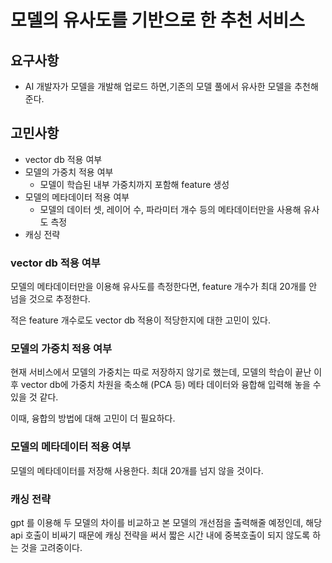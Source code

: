 # 모델의 유사도를 기반으로 한 추천 서비스

## 요구사항

- AI 개발자가 모델을 개발해 업로드 하면,기존의 모델 풀에서 유사한 모델을 추천해준다.

## 고민사항

- vector db 적용 여부
- 모델의 가중치 적용 여부
  - 모델이 학습된 내부 가중치까지 포함해 feature 생성
- 모델의 메타데이터 적용 여부
  - 모델의 데이터 셋, 레이어 수, 파라미터 개수 등의 메타데이터만을 사용해 유사도 측정
- 캐싱 전략

### vector db 적용 여부

모델의 메타데이터만을 이용해 유사도를 측정한다면, feature 개수가 최대 20개를 안 넘을 것으로 추정한다.

적은 feature 개수로도 vector db 적용이 적당한지에 대한 고민이 있다.

### 모델의 가중치 적용 여부

현재 서비스에서 모델의 가중치는 따로 저장하지 않기로 했는데, 모델의 학습이 끝난 이후 vector db에 가중치 차원을 축소해 (PCA 등) 메타 데이터와 융합해 입력해 놓을 수 있을 것 같다.

이때, 융합의 방법에 대해 고민이 더 필요하다.

### 모델의 메타데이터 적용 여부

모델의 메타데이터를 저장해 사용한다. 최대 20개를 넘지 않을 것이다.

### 캐싱 전략

gpt 를 이용해 두 모델의 차이를 비교하고 본 모델의 개선점을 출력해줄 예정인데, 해당 api 호출이 비싸기 때문에 캐싱 전략을 써서 짧은 시간 내에 중복호출이 되지 않도록 하는 것을 고려중이다.
